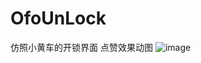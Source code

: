 # OfoUnLock
仿照小黄车的开锁界面
点赞效果动图
![image](https://github.com/SharksLee/OfoUnLock/blob/master/ofo.mp4_1513148292.gif)
